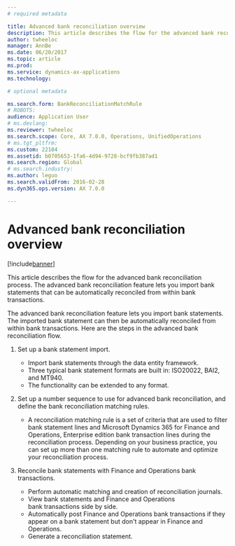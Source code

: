 ```yaml
---
# required metadata

title: Advanced bank reconciliation overview
description: This article describes the flow for the advanced bank reconciliation process. The advanced bank reconciliation feature lets you import bank statements that can be automatically reconciled from within bank transactions.
author: twheeloc
manager: AnnBe
ms.date: 06/20/2017
ms.topic: article
ms.prod: 
ms.service: dynamics-ax-applications
ms.technology: 

# optional metadata

ms.search.form: BankReconciliationMatchRule
# ROBOTS: 
audience: Application User
# ms.devlang: 
ms.reviewer: twheeloc
ms.search.scope: Core, AX 7.0.0, Operations, UnifiedOperations
# ms.tgt_pltfrm: 
ms.custom: 22104
ms.assetid: b0705653-1fa6-4d94-9728-bcf9fb387ad1
ms.search.region: Global
# ms.search.industry: 
ms.author: leguo
ms.search.validFrom: 2016-02-28
ms.dyn365.ops.version: AX 7.0.0

---
```


# Advanced bank reconciliation overview

[!include[banner](../includes/banner.md)]


This article describes the flow for the advanced bank reconciliation process. The advanced bank reconciliation feature lets you import bank statements that can be automatically reconciled from within bank transactions.

The advanced bank reconciliation feature lets you import bank statements. The imported bank statement can then be automatically reconciled from within bank transactions. Here are the steps in the advanced bank reconciliation flow.

1.  Set up a bank statement import.
    -   Import bank statements through the data entity framework.
    -   Three typical bank statement formats are built in: ISO20022, BAI2, and MT940.
    -   The functionality can be extended to any format.

2.  Set up a number sequence to use for advanced bank reconciliation, and define the bank reconciliation matching rules.
    -   A reconciliation matching rule is a set of criteria that are used to filter bank statement lines and Microsoft Dynamics 365 for Finance and Operations, Enterprise edition bank transaction lines during the reconciliation process. Depending on your business practice, you can set up more than one matching rule to automate and optimize your reconciliation process.

3.  Reconcile bank statements with Finance and Operations bank transactions.
    -   Perform automatic matching and creation of reconciliation journals.
    -   View bank statements and Finance and Operations bank transactions side by side.
    -   Automatically post Finance and Operations bank transactions if they appear on a bank statement but don't appear in Finance and Operations.
    -   Generate a reconciliation statement.






